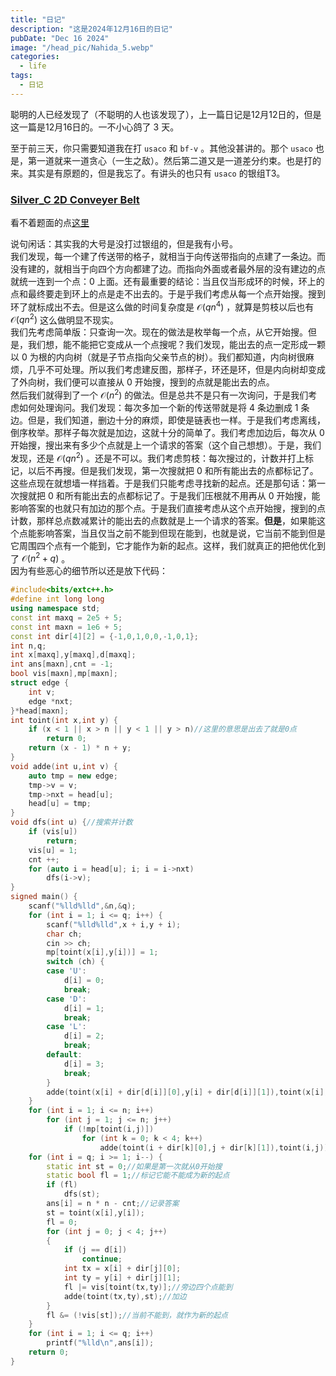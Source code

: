 ```yaml
---
title: "日记"
description: "这是2024年12月16日的日记"
pubDate: "Dec 16 2024"
image: "/head_pic/Nahida_5.webp"
categories:
  - life
tags:
  - 日记
---
```


聪明的人已经发现了（不聪明的人也该发现了），上一篇日记是12月12日的，但是这一篇是12月16日的。一不小心鸽了 $3$ 天。

至于前三天，你只需要知道我在打 `usaco` 和 `bf-v` 。其他没甚讲的。那个 `usaco` 也是，第一道就来一道贪心（一生之敌）。然后第二道又是一道差分约束。也是打的来。其实是有原题的，但是我忘了。有讲头的也只有 `usaco` 的银组T3。

### [Silver_C 2D Conveyer Belt](https://usaco.org/index.php?page=viewproblem&cpid=1436)

看不着题面的点[这里](https://gitee.com/ybz2010/OI/blob/main/contest/others/usaco/2024-12/S_C.md)  

说句闲话：其实我的大号是没打过银组的，但是我有小号。  
我们发现，每一个建了传送带的格子，就相当于向传送带指向的点建了一条边。而没有建的，就相当于向四个方向都建了边。而指向外面或者最外层的没有建边的点就统一连到一个点：$0$ 上面。还有最重要的结论：当且仅当形成环的时候，环上的点和最终要走到环上的点是走不出去的。于是乎我们考虑从每一个点开始搜。搜到环了就标成出不去。但是这么做的时间复杂度是 $\mathcal{O}(qn^4)$ ，就算是剪枝以后也有 $\mathcal{O}(qn^2)$ 这么做明显不现实。  
我们先考虑简单版：只查询一次。现在的做法是枚举每一个点，从它开始搜。但是，我们想，能不能把它变成从一个点搜呢？我们发现，能出去的点一定形成一颗以 $0$ 为根的内向树（就是子节点指向父亲节点的树）。我们都知道，内向树很麻烦，几乎不可处理。所以我们考虑建反图，那样子，环还是环，但是内向树却变成了外向树，我们便可以直接从 $0$ 开始搜，搜到的点就是能出去的点。  
然后我们就得到了一个 $\mathcal{O}(n^2)$ 的做法。但是总共不是只有一次询问，于是我们考虑如何处理询问。我们发现：每次多加一个新的传送带就是将 $4$ 条边删成 $1$ 条边。但是，我们知道，删边十分的麻烦，即使是链表也一样。于是我们考虑离线，倒序枚举。那样子每次就是加边，这就十分的简单了。我们考虑加边后，每次从 $0$ 开始搜，搜出来有多少个点就是上一个请求的答案（这个自己想想）。于是，我们发现，还是 $\mathcal{O}(qn^2)$ 。还是不可以。我们考虑剪枝：每次搜过的，计数并打上标记，以后不再搜。但是我们发现，第一次搜就把 $0$ 和所有能出去的点都标记了。这些点现在就想墙一样挡着。于是我们只能考虑寻找新的起点。还是那句话：第一次搜就把 $0$ 和所有能出去的点都标记了。于是我们压根就不用再从 $0$ 开始搜，能影响答案的也就只有加边的那个点。于是我们直接考虑从这个点开始搜，搜到的点计数，那样总点数减累计的能出去的点数就是上一个请求的答案。**但是**，如果能这个点能影响答案，当且仅当之前不能到但现在能到，也就是说，它当前不能到但是它周围四个点有一个能到，它才能作为新的起点。这样，我们就真正的把他优化到了 $\mathcal{O}(n^2 + q)$ 。  
因为有些恶心的细节所以还是放下代码：

```cpp
#include<bits/extc++.h>
#define int long long
using namespace std;
const int maxq = 2e5 + 5;
const int maxn = 1e6 + 5;
const int dir[4][2] = {-1,0,1,0,0,-1,0,1};
int n,q;
int x[maxq],y[maxq],d[maxq];
int ans[maxn],cnt = -1;
bool vis[maxn],mp[maxn];
struct edge {
    int v;
    edge *nxt;
}*head[maxn];
int toint(int x,int y) {
    if (x < 1 || x > n || y < 1 || y > n)//这里的意思是出去了就是0点
        return 0;
    return (x - 1) * n + y;
}
void adde(int u,int v) {
    auto tmp = new edge;
    tmp->v = v;
    tmp->nxt = head[u];
    head[u] = tmp;
}
void dfs(int u) {//搜索并计数
    if (vis[u])
        return;
    vis[u] = 1;
    cnt ++;
    for (auto i = head[u]; i; i = i->nxt)
        dfs(i->v);
}
signed main() {
    scanf("%lld%lld",&n,&q);
    for (int i = 1; i <= q; i++) {
        scanf("%lld%lld",x + i,y + i);
        char ch;
        cin >> ch;
        mp[toint(x[i],y[i])] = 1;
        switch (ch) {
        case 'U':
            d[i] = 0;
            break;
        case 'D':
            d[i] = 1;
            break;
        case 'L':
            d[i] = 2;
            break;
        default:
            d[i] = 3;
            break;
        }
        adde(toint(x[i] + dir[d[i]][0],y[i] + dir[d[i]][1]),toint(x[i],y[i]));//建反图
    }
    for (int i = 1; i <= n; i++)
        for (int j = 1; j <= n; j++)
            if (!mp[toint(i,j)])
                for (int k = 0; k < 4; k++)
                    adde(toint(i + dir[k][0],j + dir[k][1]),toint(i,j));//没有标记的点就四个方向都建边
    for (int i = q; i >= 1; i--) {
        static int st = 0;//如果是第一次就从0开始搜
        static bool fl = 1;//标记它能不能成为新的起点
        if (fl)
            dfs(st);
        ans[i] = n * n - cnt;//记录答案
        st = toint(x[i],y[i]);
        fl = 0;
        for (int j = 0; j < 4; j++)
        {
            if (j == d[i])
                continue;
            int tx = x[i] + dir[j][0];
            int ty = y[i] + dir[j][1];
            fl |= vis[toint(tx,ty)];//旁边四个点能到
            adde(toint(tx,ty),st);//加边
        }
        fl &= (!vis[st]);//当前不能到，就作为新的起点
    }
    for (int i = 1; i <= q; i++)
        printf("%lld\n",ans[i]);
    return 0;
}
```
